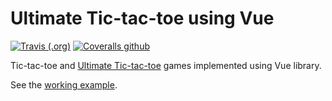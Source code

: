 # Ultimate Tic-tac-toe using Vue

[![Travis (.org)](https://img.shields.io/travis/ldgit/vue-tic-tac-toe.svg?style=flat-square)](https://travis-ci.org/ldgit/vue-tic-tac-toe)
[![Coveralls github](https://img.shields.io/coveralls/github/ldgit/vue-tic-tac-toe.svg?style=flat-square)](https://coveralls.io/github/ldgit/vue-tic-tac-toe)

Tic-tac-toe and [Ultimate Tic-tac-toe](https://en.wikipedia.org/wiki/Ultimate_tic-tac-toe) games implemented using Vue library.

See the [working example](https://ldgit.github.io/vue-tic-tac-toe/).
